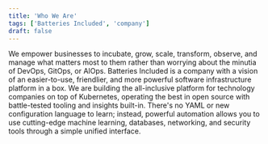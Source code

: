 ```yaml
---
title: 'Who We Are'
tags: ['Batteries Included', 'company']
draft: false
---
```


We empower businesses to incubate, grow, scale, transform, observe, and manage
what matters most to them rather than worrying about the minutia of DevOps,
GitOps, or AIOps. Batteries Included is a company with a vision of an
easier-to-use, friendlier, and more powerful software infrastructure platform in
a box. We are building the all-inclusive platform for technology companies on
top of Kubernetes, operating the best in open source with battle-tested tooling
and insights built-in. There's no YAML or new configuration language to learn;
instead, powerful automation allows you to use cutting-edge machine learning,
databases, networking, and security tools through a simple unified interface.

